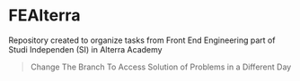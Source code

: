 # FEAlterra
Repository created to organize tasks from Front End Engineering part of Studi Independen (SI) in Alterra Academy


> Change The Branch To Access Solution of Problems in a Different Day
